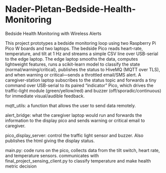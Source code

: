# Nader-Pletan-Bedside-Health-Monitoring
Bedside Health Monitoring with Wireless Alerts

This project prototypes a bedside monitoring loop using two Raspberry Pi Pico W boards and two laptops. The bedside Pico reads heart-rate, temperature, and tilt at 1 Hz and streams a simple CSV line over USB-serial to the edge laptop. The edge laptop smooths the data, computes lightweight features, runs a scikit-learn model to classify the state (normal/warning/critical), publishes the status to HiveMQ (MQTT over TLS), and when warning or critical—sends a throttled email/SMS alert. A caregiver-station laptop subscribes to the status topic and forwards a tiny command over USB-serial to its paired “indicator” Pico, which drives the traffic-light module (green/yellow/red) and buzzer (off/sporadic/continuous) for immediate visual/audible feedback.

mqtt_utils: a function that allows the user to send data remotely. 

alert_bridge: what the caregiver laptop would run and forwards the information to the display pico and sends warning or critical email to caregiver.

pico_display_server: control the traffic light sensor and buzzer. Also publishes the html giving the display status. 

main.py: code runs on the pico, collects data from the tilt switch, heart rate, and temperature sensors. communicates with final_project_sensing_client.py to classify temperature and make health metric decision
